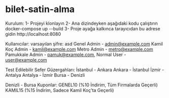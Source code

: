 # bilet-satin-alma
Kurulum:
1- Projeyi klonlayın
2- Ana dizindeyken aşağıdaki kodu çalıştırın
docker-compose up --build
3- Proje ayağa kalkınca tarayıcıdan bu adrese gidin 
http://localhost:8080

Kullanıcılar:
varsayılan şifre: asd
Genel Admin - admin@example.com
Kamil Koç Admin - kamil@example.com
Metro Admin - metro@example.com
Pamukkale Admin - pamuk@example.com,
Normal User - user@example.com

Test Edilebilir Sefer Güzergahları:
İstanbul - Ankara
Ankara - İstanbul
İzmir - Antalya
Antalya - İzmir
Bursa - Denizli

Denizli - Bursa
Kuponlar:
GENEL10 (%10 İndirim, Tüm Firmalarda Geçerli)
KAMIL15 (%15 İndirim, Sadece Kamil Koç'ta Geçerli)
